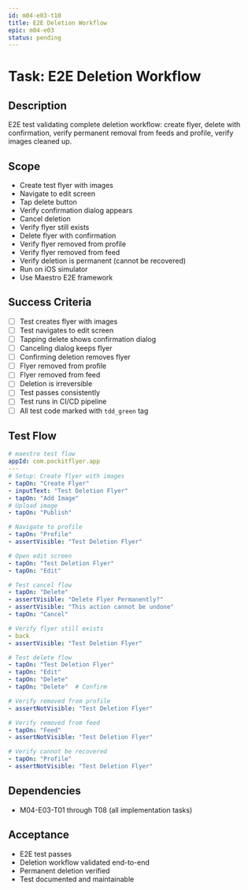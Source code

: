 ```yaml
---
id: m04-e03-t10
title: E2E Deletion Workflow
epic: m04-e03
status: pending
---
```


# Task: E2E Deletion Workflow

## Description
E2E test validating complete deletion workflow: create flyer, delete with confirmation, verify permanent removal from feeds and profile, verify images cleaned up.

## Scope
- Create test flyer with images
- Navigate to edit screen
- Tap delete button
- Verify confirmation dialog appears
- Cancel deletion
- Verify flyer still exists
- Delete flyer with confirmation
- Verify flyer removed from profile
- Verify flyer removed from feed
- Verify deletion is permanent (cannot be recovered)
- Run on iOS simulator
- Use Maestro E2E framework

## Success Criteria
- [ ] Test creates flyer with images
- [ ] Test navigates to edit screen
- [ ] Tapping delete shows confirmation dialog
- [ ] Canceling dialog keeps flyer
- [ ] Confirming deletion removes flyer
- [ ] Flyer removed from profile
- [ ] Flyer removed from feed
- [ ] Deletion is irreversible
- [ ] Test passes consistently
- [ ] Test runs in CI/CD pipeline
- [ ] All test code marked with `tdd_green` tag

## Test Flow
```yaml
# maestro test flow
appId: com.pockitflyer.app
---
# Setup: Create flyer with images
- tapOn: "Create Flyer"
- inputText: "Test Deletion Flyer"
- tapOn: "Add Image"
# Upload image
- tapOn: "Publish"

# Navigate to profile
- tapOn: "Profile"
- assertVisible: "Test Deletion Flyer"

# Open edit screen
- tapOn: "Test Deletion Flyer"
- tapOn: "Edit"

# Test cancel flow
- tapOn: "Delete"
- assertVisible: "Delete Flyer Permanently?"
- assertVisible: "This action cannot be undone"
- tapOn: "Cancel"

# Verify flyer still exists
- back
- assertVisible: "Test Deletion Flyer"

# Test delete flow
- tapOn: "Test Deletion Flyer"
- tapOn: "Edit"
- tapOn: "Delete"
- tapOn: "Delete"  # Confirm

# Verify removed from profile
- assertNotVisible: "Test Deletion Flyer"

# Verify removed from feed
- tapOn: "Feed"
- assertNotVisible: "Test Deletion Flyer"

# Verify cannot be recovered
- tapOn: "Profile"
- assertNotVisible: "Test Deletion Flyer"
```

## Dependencies
- M04-E03-T01 through T08 (all implementation tasks)

## Acceptance
- E2E test passes
- Deletion workflow validated end-to-end
- Permanent deletion verified
- Test documented and maintainable

